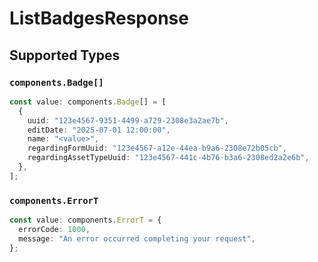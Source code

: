 # ListBadgesResponse


## Supported Types

### `components.Badge[]`

```typescript
const value: components.Badge[] = [
  {
    uuid: "123e4567-9351-4499-a729-2308e3a2ae7b",
    editDate: "2025-07-01 12:00:00",
    name: "<value>",
    regardingFormUuid: "123e4567-a12e-44ea-b9a6-2308e72b05cb",
    regardingAssetTypeUuid: "123e4567-441c-4b76-b3a6-2308ed2a2e6b",
  },
];
```

### `components.ErrorT`

```typescript
const value: components.ErrorT = {
  errorCode: 1000,
  message: "An error occurred completing your request",
};
```

